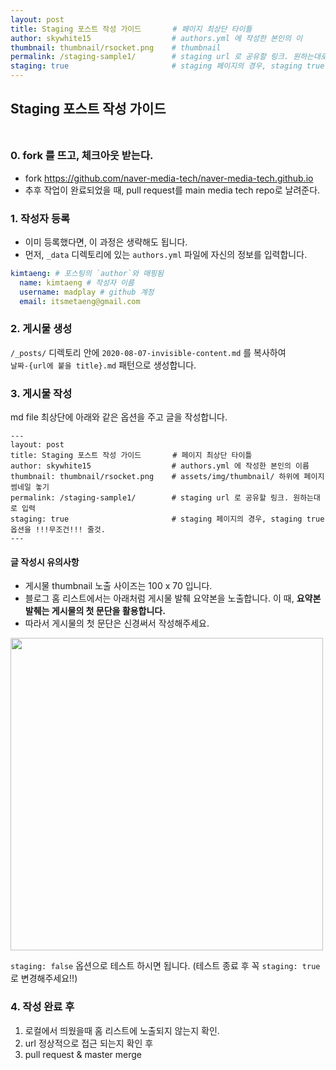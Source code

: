 ```yaml
---
layout: post
title: Staging 포스트 작성 가이드       # 페이지 최상단 타이틀
author: skywhite15                  # authors.yml 에 작성한 본인의 이
thumbnail: thumbnail/rsocket.png    # thumbnail
permalink: /staging-sample1/        # staging url 로 공유할 링크. 원하는대로 입력
staging: true                       # staging 페이지의 경우, staging true 옵션을 !!!무조건!!! 줄것.
---
```

## Staging 포스트 작성 가이드 <br><br>
### 0. fork 를 뜨고, 체크아웃 받는다.
- fork https://github.com/naver-media-tech/naver-media-tech.github.io
- 추후 작업이 완료되었을 때, pull request를 main media tech repo로 날려준다.

### 1. 작성자 등록
- 이미 등록했다면, 이 과정은 생략해도 됩니다.
- 먼저, `_data` 디렉토리에 있는 `authors.yml` 파일에 자신의 정보를 입력합니다.
```yml
kimtaeng: # 포스팅의 `author`와 매핑됨
  name: kimtaeng # 작성자 이름
  username: madplay # github 계정
  email: itsmetaeng@gmail.com
```

### 2. 게시물 생성
`/_posts/` 디렉토리 안에 `2020-08-07-invisible-content.md` 를 복사하여 <br>
`날짜-{url에 붙을 title}.md` 패턴으로 생성합니다. 

### 3. 게시물 작성 
md file 최상단에 아래와 같은 옵션을 주고 글을 작성합니다.
```
---
layout: post
title: Staging 포스트 작성 가이드       # 페이지 최상단 타이틀
author: skywhite15                  # authors.yml 에 작성한 본인의 이름
thumbnail: thumbnail/rsocket.png    # assets/img/thumbnail/ 하위에 페이지 썸네일 놓기
permalink: /staging-sample1/        # staging url 로 공유할 링크. 원하는대로 입력
staging: true                       # staging 페이지의 경우, staging true 옵션을 !!!무조건!!! 줄것.
---
```

#### 글 작성시 유의사항
- 게시물 thumbnail 노출 사이즈는 100 x 70 입니다. 
- 블로그 홈 리스트에서는 아래처럼 게시물 발췌 요약본을 노출합니다. 이 때, **요약본 발췌는 게시물의 첫 문단을 활용합니다.** 
- 따라서 게시물의 첫 문단은 신경써서 작성해주세요.
<img src="https://user-images.githubusercontent.com/20153890/90952833-b7a2f880-e4a1-11ea-86d4-9da6790a4c06.png" width=500>

`staging: false` 옵션으로 테스트 하시면 됩니다. (테스트 종료 후 꼭 `staging: true` 로 변경해주세요!!)

### 4. 작성 완료 후 
1. 로컬에서 띄웠을때 홈 리스트에 노출되지 않는지 확인.
2. url 정상적으로 접근 되는지 확인 후
3. pull request & master merge
